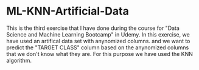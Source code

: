 # ML-KNN-Artificial-Data
This is the third exercise that I have done during the course for "Data Science and Machine Learning Bootcamp" in Udemy. 
In this exercise, we have used an artifical data set with anynomized columns. and we want to predict the "TARGET CLASS" column based on the anynomized columns that we don't know what they are. For this purpose we have used the KNN algorithm. 
